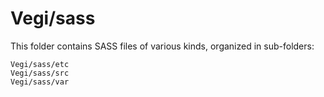 # Vegi/sass

This folder contains SASS files of various kinds, organized in sub-folders:

    Vegi/sass/etc
    Vegi/sass/src
    Vegi/sass/var
